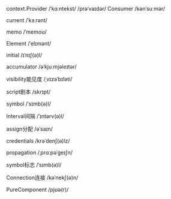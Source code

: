 context.Provider
/ˈkɑːntekst/
/prəˈvaɪdər/
Consumer
/kənˈsuːmər/

current
/ˈkɜːrənt/

memo
/ˈmemoʊ/

Element
/ˈelɪmənt/


initial
/ɪˈnɪʃ(ə)l/

accumulator
/əˈkjuːmjəleɪtər/

visibility能见度
/ˌvɪzəˈbɪləti/

script剧本
/skrɪpt/


symbol
/ˈsɪmb(ə)l/

Interval间隔
/ˈɪntərv(ə)l/

assign分配
/əˈsaɪn/

credentials
/krəˈdenʃ(ə)lz/

propagation
/ˌprɑːpəˈɡeɪʃn/

symbol标志
/ˈsɪmb(ə)l/


Connection连接
/kəˈnekʃ(ə)n/

PureComponent
/pjʊə(r)/